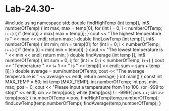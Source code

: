 # Lab-24.30-
#include <iostream>
using namespace std;
double findHighTemp (int temp[], int& numberOfTemp) {
  int max;
  max = temp[0];
  for (int i = 0; i < numberOfTemp; i++) {
    if (temp[i] > max)
    max = temp[i];
  }
  cout << "The highest temperature is " << max << endl;
  return max;
}
double findLowTemp (int temp[], int& numberOfTemp) {
  int min;
min = temp[0];
for (int i = 0; i < numberOfTemp; i++) {
    if (temp [i] < min)
    min = temp[i];
  }
  cout << "The lowest temperature is " << min << endl;
  return min;
}
double findAverage (int temp [], int& numberOfTemp) {
  int sum = 0, i;
  for (int i = 0; i < numberOfTemp; i++) {
    cout << "Temperature " << i+ 1 << " is " << temp[i] << endl;
    sum = sum + temp [i];
  }
  double average = sum/numberOfTemp;
  cout << "The average temperature is " << average << endl;
  return average;
}
int main() {
const int MAX_TEMP = 50;
int temp [MAX_TEMP];
int numberOfTemp;
int pos, min, max;
pos = 0;
cout << "Please input a temperautre from 1 to 100, (or -999 to stop)" << endl;
cin >> temp[pos];
while (temp[pos] != -999){
  pos ++;
  cin >> temp[pos];
}
numberOfTemp = pos;
findHighTemp(temp,numberOfTemp);
findLowTemp(temp,numberOfTemp);
findAverage(temp,numberOfTemp);
}
